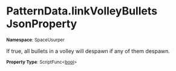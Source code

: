 # PatternData.linkVolleyBullets JsonProperty

<small>**Namespace**: SpaceUsurper</small>

If true, all bullets in a volley will despawn if any of them despawn.

<small>**Property Type**: ScriptFunc&lt;[bool](https://docs.microsoft.com/en-us/dotnet/api/system.boolean?view=netframework-4.5)&gt;</small>

